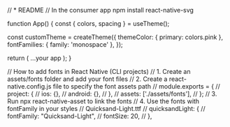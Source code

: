 // \* README
// In the consumer app
npm install react-native-svg

function App() {
const { colors, spacing } = useTheme();

const customTheme = createTheme({
themeColor: { primary: colors.pink },
fontFamilies: { family: 'monospace' },
});

return (
<ThemeProvider theme={customTheme}>
...your app
</ThemeProvider>
);
}

// How to add fonts in React Native (CLI projects)
// 1. Create an assets/fonts folder and add your font files
// 2. Create a react-native.config.js file to specify the font assets path
// module.exports = {
// project: {
// ios: {},
// android: {},
// },
// assets: ['./assets/fonts'],
// };
// 3. Run npx react-native-asset to link the fonts
// 4. Use the fonts with fontFamily in your styles
// Quicksand-Light.ttf
// quicksandLight: {
// fontFamily: "Quicksand-Light",
// fontSize: 20,
// },
